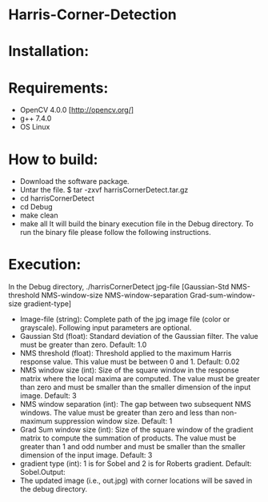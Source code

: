 # Harris-Corner-Detection
# Installation:
# Requirements:
- OpenCV 4.0.0 [http://opencv.org/]
- g++ 7.4.0
- OS Linux
# How to build:
- Download the software package.
- Untar the file.
$ tar -zxvf harrisCornerDetect.tar.gz
- cd harrisCornerDetect
- cd Debug
- make clean
- make all
It will build the binary execution file in the Debug directory. To run the binary file please follow the
following instructions.
# Execution:
In the Debug directory,
./harrisCornerDetect jpg-file [Gaussian-Std NMS-threshold NMS-window-size NMS-window-separation
Grad-sum-window-size gradient-type]
- Image-file (string): Complete path of the jpg image file (color or grayscale).
Following input parameters are optional.
- Gaussian Std (float): Standard deviation of the Gaussian filter. The value must be greater than zero.
Default: 1.0
- NMS threshold (float): Threshold applied to the maximum Harris response value. This value must be
between 0 and 1. Default: 0.02
- NMS window size (int): Size of the square window in the response matrix where the local maxima are
computed. The value must be greater than zero and must be smaller than the smaller dimension of
the input image. Default: 3
- NMS window separation (int): The gap between two subsequent NMS windows. The value must be
greater than zero and less than non-maximum suppression window size. Default: 1
- Grad Sum window size (int): Size of the square window of the gradient matrix to compute the
summation of products. The value must be greater than 1 and odd number and must be smaller than
the smaller dimension of the input image. Default: 3
- gradient type (int): 1 is for Sobel and 2 is for Roberts gradient. Default: Sobel.Output:
- The updated image (i.e., out.jpg) with corner locations will be saved in the debug directory.
